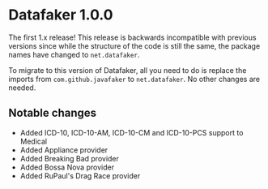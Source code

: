 # Datafaker 1.0.0

The first 1.x release! This release is backwards incompatible with previous versions since while the structure
of the code is still the same, the package names have changed to `net.datafaker`. 

To migrate to this version of Datafaker, all you need to do is replace the imports from 
`com.github.javafaker` to `net.datafaker`. No other changes are needed.

## Notable changes

* Added ICD-10, ICD-10-AM, ICD-10-CM and ICD-10-PCS support to Medical
* Added Appliance provider
* Added Breaking Bad provider
* Added Bossa Nova provider
* Added RuPaul's Drag Race provider